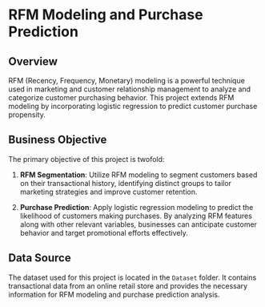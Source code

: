 # RFM Modeling and Purchase Prediction

## Overview

RFM (Recency, Frequency, Monetary) modeling is a powerful technique used in marketing and customer relationship management to analyze and categorize customer purchasing behavior. This project extends RFM modeling by incorporating logistic regression to predict customer purchase propensity.

## Business Objective

The primary objective of this project is twofold:

1. **RFM Segmentation**: Utilize RFM modeling to segment customers based on their transactional history, identifying distinct groups to tailor marketing strategies and improve customer retention.
   
2. **Purchase Prediction**: Apply logistic regression modeling to predict the likelihood of customers making purchases. By analyzing RFM features along with other relevant variables, businesses can anticipate customer behavior and target promotional efforts effectively.

## Data Source

The dataset used for this project is located in the `Dataset` folder. It contains transactional data from an online retail store and provides the necessary information for RFM modeling and purchase prediction analysis.
